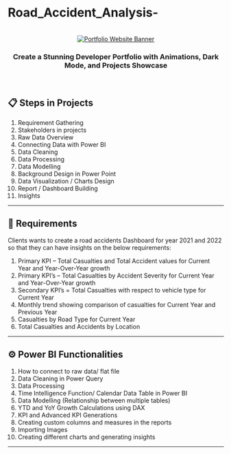 # Road_Accident_Analysis-
<div align="center">
  <br />
  <a href="https://youtu.be/YOUR_VIDEO_ID" target="_blank">
    <img src="./banner.png" alt="Portfolio Website Banner">
  </a>
  <br />
  <h3 align="center">Create a Stunning Developer Portfolio with Animations, Dark Mode, and Projects Showcase</h3>
  <br />
</div>

## 📋 Steps in Projects

1. Requirement Gathering
3. Stakeholders in projects
4. Raw Data Overview
5. Connecting Data with Power BI
6. Data Cleaning
7. Data Processing
8. Data Modelling
9. Background Design in Power Point
10. Data Visualization / Charts Design
11. Report / Dashboard Building
12. Insights
---

## 🚀 Requirements

Clients wants to create a road accidents Dashboard for year 2021 and 2022 so that they can have insights on the below requirements:
1.	Primary KPI – Total Casualties and Total Accident values for Current Year and Year-Over-Year growth
2.	Primary KPI’s – Total  Casualties by Accident Severity for Current Year and Year-Over-Year growth
3.	Secondary KPI’s = Total Casualties with respect to vehicle type for Current Year
4.	Monthly trend showing comparison of casualties for Current Year and Previous Year
5.	Casualties by Road Type for Current Year
6.	Total Casualties and Accidents by Location
---

## ⚙️ Power BI Functionalities

1.	How to connect to raw data/ flat file
2.	Data Cleaning in Power Query
3.	Data Processing
4.	Time Intelligence Function/ Calendar Data Table in Power BI
5.	Data Modelling (Relationship between multiple tables)
6.	YTD and YoY Growth Calculations using DAX
7.	KPI and Advanced KPI Generations
8.	Creating custom columns and measures in the reports
9.	Importing Images
10.	Creating different charts and generating insights

---

